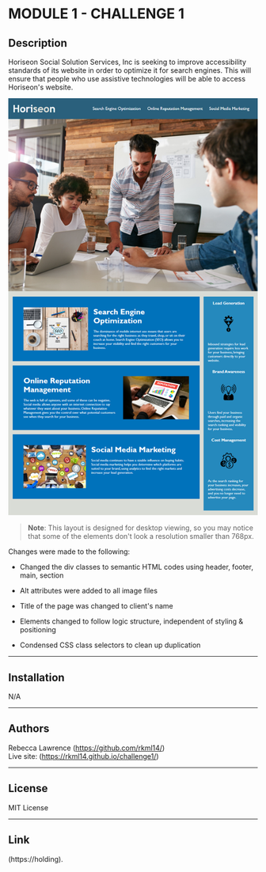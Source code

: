 # MODULE 1 - CHALLENGE 1

## Description


Horiseon Social Solution Services, Inc is seeking to improve accessibility standards of its website in order to optimize it for search engines.  This will ensure that people who use assistive technologies will be able to access Horiseon's website. 



![The Horiseon webpage includes a navigation bar, a header image, and cards with text and images at the bottom of the page.](./assets/images/horiseon-homepage.png)

> **Note**: This layout is designed for desktop viewing, so you may notice that some of the elements don't look  a resolution smaller than 768px. 

Changes were made to the following:
- Changed the div classes to semantic HTML codes using header, footer, main, section 
- Alt attributes were added to all image files
- Title of the page was changed to client's name

- Elements changed to follow logic structure, independent of styling & positioning
- Condensed CSS class selectors to clean up duplication

---

## Installation

N/A

---

## Authors

Rebecca Lawrence (https://github.com/rkml14/)  
Live site: (https://rkml14.github.io/challenge1/)

---

## License

MIT License

---

## Link
(https://holding).



